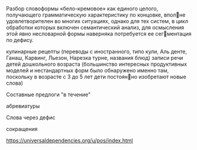 Разбор словоформы «бело-кремовое» как единого целого, получающего грамматическую характеристику по концовке, вполне удовлетворителен во многих ситуациях, однако для тех систем, в цикл обработки которых включен семантический анализ, для осмысления этой явно несловарной формы наверняка потребуется ее сегментация по дефису.

кулинарные рецепты (переводы с иностранного, типо кули, Аль денте, Ганаш, Карвинг, Льезон, Нарезка турне, названия блюд)
записи речи детей дошкольного возраста (большинство интересных продуктивных моделей и нестандартных форм было обнаружено именно там, поскольку в возрасте с 3 до 5 лет дети постоянно изобретают новые слова)

Составные предлоги "в течение"

абревиатуры

Слова через дефис

сокращения


https://universaldependencies.org/u/pos/index.html
